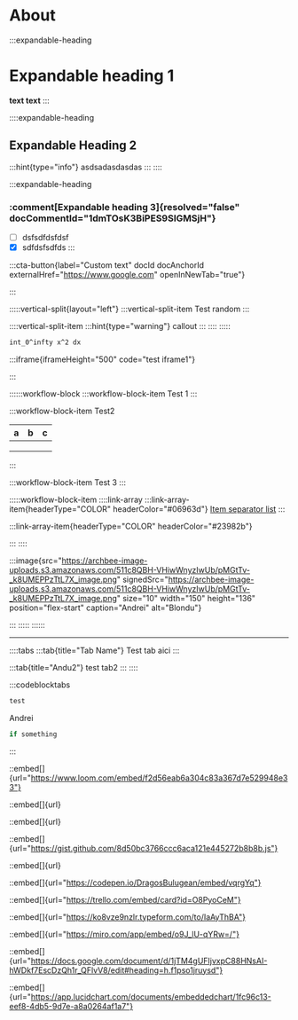 # About

:::expandable-heading
# Expandable heading 1

****text text****
:::

::::expandable-heading
## Expandable Heading 2

:::hint{type="info"}
asdsadasdasdas
:::
::::

:::expandable-heading
### :comment[Expandable heading 3]{resolved="false" docCommentId="1dmTOsK3BiPES9SIGMSjH"}

- [ ] dsfsdfdsfdsf
- [x] sdfdsfsdfds
:::

:::cta-button{label="Custom text" docId docAnchorId externalHref="https://www.google.com" openInNewTab="true"}

:::

:::::vertical-split{layout="left"}
:::vertical-split-item
Test random
:::

::::vertical-split-item
:::hint{type="warning"}
callout
:::
::::
:::::

```tex
int_0^infty x^2 dx
```

:::iframe{iframeHeight="500" code="test iframe1"}

:::

::::::workflow-block
:::workflow-block-item
Test 1
:::

:::workflow-block-item
Test2&#x20;

| a  | b  | c  |
| :- | :- | :- |
|    |    |    |
|    |    |    |
|    |    |    |
:::

:::workflow-block-item
Test 3
:::

:::::workflow-block-item
::::link-array
:::link-array-item{headerType="COLOR" headerColor="#06963d"}
[Item separator list](./syntax/an-item.md)&#x20;
:::

:::link-array-item{headerType="COLOR" headerColor="#23982b"}

:::
::::

:::image{src="https://archbee-image-uploads.s3.amazonaws.com/511c8QBH-VHiwWnyzIwUb/pMGtTv-_k8UMEPPzTtL7X_image.png" signedSrc="https://archbee-image-uploads.s3.amazonaws.com/511c8QBH-VHiwWnyzIwUb/pMGtTv-_k8UMEPPzTtL7X_image.png" size="10" width="150" height="136" position="flex-start" caption="Andrei" alt="Blondu"}

:::
:::::
::::::

***

::::tabs
:::tab{title="Tab Name"}
Test tab aici
:::

:::tab{title="Andu2"}
test tab2
:::
::::

:::codeblocktabs
```javascript
test
```

Andrei

```c
if something
```
:::

::embed[]{url="https://www.loom.com/embed/f2d56eab6a304c83a367d7e529948e33"}

::embed[]{url}

::embed[]{url}

::embed[]{url="https://gist.github.com/8d50bc3766ccc6aca121e445272b8b8b.js"}

::embed[]{url}

::embed[]{url="https://codepen.io/DragosBulugean/embed/vqrgYq"}

::embed[]{url="https://trello.com/embed/card?id=O8PyoCeM"}

::embed[]{url="https://ko8vze9nzlr.typeform.com/to/IaAyThBA"}

::embed[]{url="https://miro.com/app/embed/o9J_lU-qYRw=/"}

::embed[]{url="https://docs.google.com/document/d/1jTM4gUFIjvxpC88HNsAI-hWDkf7EscDzQh1r_QFlvV8/edit#heading=h.f1pso1jruysd"}

::embed[]{url="https://app.lucidchart.com/documents/embeddedchart/1fc96c13-eef8-4db5-9d7e-a8a0264af1a7"}
